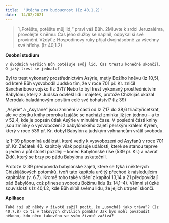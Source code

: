 ```yaml
---
title:  'Útěcha pro budoucnost (Iz 40,1.2)'
date:  14/02/2021
---
```


> <p></p>
> 1„Potěšte, potěšte můj lid,“ praví váš Bůh. 2Mluvte k srdci Jeruzaléma, provolejte k němu: Čas jeho služby se naplnil, odpykal si své provinění. Vždyť z Hospodinovy ruky přijal dvojnásobně za všechny své hříchy. (Iz 40,1.2)

**Osobní studium**

`V úvodních verších Bůh potěšuje svůj lid. Čas trestu konečně skončil. O jaký trest se jednalo?`

Byl to trest vykonaný prostřednictvím Asýrie, metly Božího hněvu (Iz 10,5), od které Bůh vysvobodil Judsko tím, že v roce 701 př. Kr. zničil Sancheríbovo vojsko (Iz 37)? Nebo to byl trest vykonaný prostřednictvím Babylónu, který z Judska odvlekl lidi i majetek, protože Chizkijáš ukázal Meródak-baladánovým poslům celé své bohatství? (Iz 39)

„Asýrie“ a „Asyřané“ jsou zmíněni v části od Iz 7,17 do 38,6 třiačtyřicetkrát, ale ve zbytku knihy proroka Izajáše se nachází zmínka již jen jednou – a to v 52,4, kde je popsán útlak Asýrie v minulém čase. V poslední části knihy jsou zmínky o vysvobození z babylónského zajetí perským králem Kýrem, který v roce 539 př. Kr. dobyl Babylón a judským vyhnancům vrátil svobodu.

Iz 1–39 připomíná události, které vedly k vysvobození od Asyřanů v roce 701 př. Kr. Začátek 40. kapitoly však popisuje události, které se stanou teprve o jeden a půl století později – konec Babylónské říše (539 př. Kr.) a návrat Židů, který se brzy po pádu Babylónu uskutečnil.

Protože Iz 39 předpovídá babylónské zajetí, které se týká i některých Chizkijášových potomků, tvoří tato kapitola určitý přechod k následujícím kapitolám (v. 6.7). Kromě toho také vidění z kapitol 13,14 a 21 předpovídají pád Babylónu, což přinese svobodu Božímu lidu (Iz 14,1–4). Všimni si úzké souvislosti s Iz 40,1.2, kde Bůh slíbil svému lidu, že jejich utrpení skončí.

**Aplikace**

`Také jsi už někdy v životě zažil pocit, že „usycháš jako tráva“? (Iz 40,7.8) Co ti v takových chvílích pomáhá? Jak bys mohl povzbudit někoho, kdo něco takového ve svém životě zažívá?`